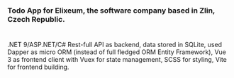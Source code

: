 ### Todo App for Elixeum, the software company based in Zlin, Czech Republic.
#
.NET 9/ASP.NET/C# Rest-full API as backend, data stored in SQLite, used Dapper as micro ORM (instead of full fledged ORM Entity Framework), Vue 3 as frontend client with Vuex for state management, SCSS for styling, Vite for frontend building. 
